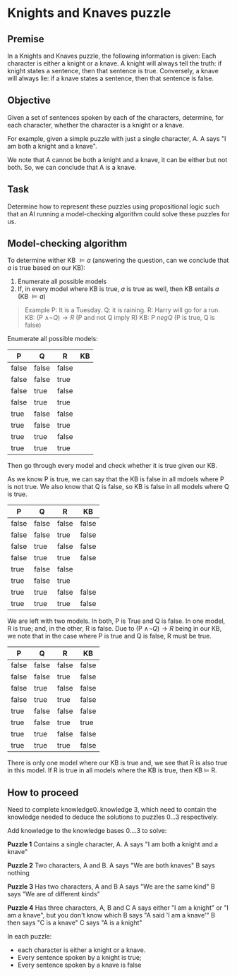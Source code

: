 # Knights and Knaves puzzle

## Premise

In a Knights and Knaves puzzle, the following information is given: Each character is either a knight or a knave. A knight will always tell the truth: if knight states a sentence, then that sentence is true. Conversely, a knave will always lie: if a knave states a sentence, then that sentence is false.

## Objective

Given a set of sentences spoken by each of the characters, determine, for each character, whether the character is a knight or a knave.

For example, given a simple puzzle with just a single character, A. A says "I am both a knight and a knave".

We note that A cannot be both a knight and a knave, it can be either but not both. So, we can conclude that A is a knave.

## Task

Determine how to represent these puzzles using propositional logic such that an AI running a model-checking algorithm could solve these puzzles for us.

## Model-checking algorithm

To determine wither KB $\models a$ (answering the question, can we conclude that $a$ is true based on our KB):
1. Enumerate all possible models
2. If, in every model where KB is true, $a$ is true as well, then KB entails $a$ (KB $\models a$)

> Example
> P: It is a Tuesday. Q: it is raining. R: Harry will go for a run.
> KB: (P $\land \neg Q) \to R$ (P and not Q imply R)
> KB: P $neg Q$ (P is true, Q is false)

Enumerate all possible models:

|P|Q|R|KB|
|-----|-----|-----|-----|
|false|false|false||
|false|false|true||
|false|true|false||
|false|true|true||
|true|false|false||
|true|false|true||
|true|true|false||
|true|true|true||

Then go through every model and check whether it is true given our KB.

As we know P is true, we can say that the KB is false in all mdoels where P is not true. We also know that Q is false, so KB is false in all models where Q is true.

|P|Q|R|KB|
|-----|-----|-----|-----|
|false|false|false|false|
|false|false|true|false|
|false|true|false|false|
|false|true|true|false|
|true|false|false||
|true|false|true||
|true|true|false|false|
|true|true|true|false|

We are left with two models. In both, P is True and Q is false. In one model, R is true; and, in the other, R is false. Due to (P $\land \neg Q) \to R$ being in our KB, we note that in the case where P is true and Q is false, R must be true.

|P|Q|R|KB|
|-----|-----|-----|-----|
|false|false|false|false|
|false|false|true|false|
|false|true|false|false|
|false|true|true|false|
|true|false|false|false|
|true|false|true|true|
|true|true|false|false|
|true|true|true|false|

There is only one model where our KB is true and, we see that R is also true in this model. If R is true in all models where the KB is true, then KB $\models$ R.

## How to proceed
Need to complete knowledge0..knowledge 3, which need to contain the knowledge needed to deduce the solutions to puzzles 0...3 respectively.

Add knowledge to the knowledge bases 0....3 to solve:

**Puzzle 1**
Contains a single character, A. A says "I am both a knight and a knave"

**Puzzle 2**
Two characters, A and B.
A says "We are both knaves"
B says nothing

**Puzzle 3**
Has two characters, A and B
A says "We are the same kind"
B says "We are of different kinds"

**Puzzle 4**
Has three characters, A, B and C
A says either "I am a knight" or "I am a knave", but you don't know which
B says "A said 'I am a knave'"
B then says "C is a knave"
C says "A is a knight"

In each puzzle:
- each character is either a knight or a knave. 
- Every sentence spoken by a knight is true;
- Every sentence spoken by a knave is false


